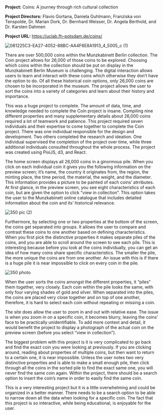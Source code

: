 **Project:** Coins: A journey through rich cultural collection

**Project Directors:** Flavio Gortana, Daniela Guhlmann, Franziska von Tenspolde, Dr. Marian Dork, Dr. Bernhard Weisser, Dr. Angela Berthold, and Dr. Karsten Dahmen

**Project URL:** https://uclab.fh-potsdam.de/coins/

![081225C3-EA27-4052-88BC-AA4F6E8A1913_4_5005_c (1)](https://user-images.githubusercontent.com/89557769/133945530-19e31ba6-057c-412f-8bdb-fc99fef601f8.jpg)

There are over 500,000 coins within the Munzkabinett Berlin collection. The Coin project allows for 26,000 of those coins to be explored. Choosing which coins within the collection should be put on display in the Munzkabinett Berlin Museum is challenging. The digital interaction allows users to learn and interact with these coins which otherwise they don’t have the option to do. Of all these historical coin options, only 26,000 coins are chosen to be incorporated in the museum. The project allows the user to sort the coins into a variety of categories and learn about their history and importance. 

This was a huge project to complete. The amount of data, time, and knowledge needed to complete the Coin project is insane. Compiling nine different properties and many supplementary details about 26,000 coins required a lot of teamwork and patience. This project required seven individuals and their expertise to come together to complete the Coin project. There was one individual responsible for the design and development. Two others completed the research and ideation. One individual supervised the completion of the project over time, while three additional individuals consulted throughout the whole process. The project was created using PixiJS, d3, and React. 

The home screen displays all 26,000 coins in a ginormous pile. When you click on each individual coin it gives you the following information on the preview screen; it’s name, the country it originates from, the region, the minting place, the time period, the material, the weight, and the diameter. This information provides a picture to be painted of each coins’ atrributes. At first glance, in the preview screen, you see eight characteristics of each coin, but are given the option to click “view in collection”. This option takes the user to the Munzkabinett online catalogue that includes detailed information about the coin and its’ historical relevance. 

![350 pic (2)](https://user-images.githubusercontent.com/89557769/133941053-d5f85e90-597d-4275-a210-4d83d3c2145c.jpg)

Furthermore, by selecting one or two properties at the bottom of the screen, the coins get separated into groups. It allows the user to compare and contrast these coins to one another based on defining characteristics. When you first pick the distinctive properties it makes separate piles of the coins, and you are able to scroll around the screen to see each pile. This is interesting because before you look at the coins individually, you can get an idea of how many coins share specific characteristics. The smaller the pile, the more unique the coins are from one another. An issue with this is if there is a huge pile it is near impossible to click on every coin in the pile.

![350 photo](https://user-images.githubusercontent.com/89557769/133941030-075ba057-b42e-4dbc-a2d9-d30e732a698b.jpg)

When the user sorts the coins amongst the different properties, it “piles” them together, very closely. Each coin within the pile looks the same, with only four varying shades of gold and silver. When separated into the piles, the coins are placed very close together and on top of one another, therefore, it is hard to select each coin without repeating or missing a coin. 
	
The site does allow the user to zoom in and out with relative ease. The issue is when you zoom in on a specific coin, it becomes blurry, leaving the coins’ face to be practically unidentifiable. To add more context and detail, it would benefit the project to display a photograph of the actual coin on the preview screen (before you select “view in collection”).	
  
The biggest problem with this project is it is very complicated to go back and find the exact coin you were looking at previously. If you are clicking around, reading about properties of multiple coins, but then want to return to a certain one, it is near impossible. Unless the user notes two very distinctive properties and is able to make a small enough pile, then click through all the coins in the sorted pile to find the exact same one, you will never find the same coin again. Within the project, there should be a search option to insert the coin’s name in order to easily find the same coin. 

This is a very interesting project but it is a little overwhelming and could be organized in a better manner. There needs to be a search option to be able to narrow down all the data when looking for a specific coin. The fact that this project is so interactive, while being educational, is enjoyable for the user. 
